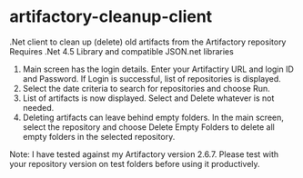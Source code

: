 artifactory-cleanup-client
==========================

.Net client to clean up (delete) old artifacts from the Artifactory repository
Requires .Net 4.5 Library and compatible JSON.net libraries

1.  Main screen has the login details. Enter your Artifactiry URL and login ID and Password.  If Login is successful, list of repositories is displayed.
2.  Select the date criteria to search for repositories and choose Run.
3.  List of artifacts is now displayed.  Select and Delete whatever is not needed.
4.  Deleting artifacts can leave behind empty folders.  In the main screen, select the repository and choose Delete Empty Folders to delete all empty folders in the selected repository.

Note: I have tested against my Artifactory version 2.6.7.  Please test with your repository version on test folders before using it productively.